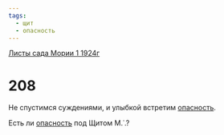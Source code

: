 ```yaml
---
tags:
  - щит
  - опасность
---
```


[Листы сада Мории 1 1924г](/agni/1924)

# 208
Не спустимся суждениями, и улыбкой встретим [опасность](/tag/#опасность).   

Есть ли [опасность](/tag/#опасность) под Щитом М.˙.?   

